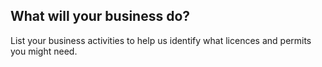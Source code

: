 ## What will your business do?
List your business activities to help us identify what licences and permits you might need.
